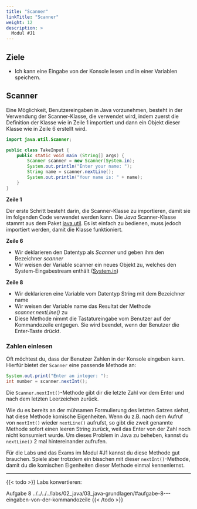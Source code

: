 ```yaml
---
title: "Scanner"
linkTitle: "Scanner"
weight: 12
description: >
  Modul #J1
---
```


## Ziele

- Ich kann eine Eingabe von der Konsole lesen und in einer Variablen speichern.

## Scanner

Eine Möglichkeit, Benutzereingaben in Java vorzunehmen, besteht in der Verwendung der Scanner-Klasse, die verwendet wird, indem zuerst die Definition der Klasse wie in Zeile 1 importiert und dann ein Objekt dieser Klasse wie in Zeile 6 erstellt wird.

```java
import java.util.Scanner;

public class TakeInput {
    public static void main (String[] args) {
	    Scanner scanner = new Scanner(System.in);
		System.out.println("Enter your name: ");
		String name = scanner.nextLine();
		System.out.println("Your name is: " + name);
    }
}
```

**Zeile 1**

Der erste Schritt besteht darin, die Scanner-Klasse zu importieren, damit sie im folgenden Code verwendet werden kann. Die _Java_ Scanner-Klasse stammt aus dem Paket [java.util](https://docs.oracle.com/en/java/javase/11/docs/api/java.base/java/util/package-summary.html).
Es ist einfach zu bedienen, muss jedoch importiert werden, damit die Klasse funktioniert.

**Zeile 6**

- Wir deklarieren den Datentyp als _Scanner_ und geben ihm den Bezeichner _scanner_
- Wir weisen der Variable scanner ein neues Objekt zu, welches den System-Eingabestream enthält ([System.in](https://docs.oracle.com/en/java/javase/11/docs/api/java.base/java/lang/System.html#in))

**Zeile 8**

- Wir deklarieren eine Variable vom Datentyp String mit dem Bezeichner name
- Wir weisen der Variable name das Resultat der Methode _scanner.nextLine()_ zu
- Diese Methode nimmt die Tastatureingabe vom Benutzer auf der Kommandozeile entgegen. Sie wird beendet, wenn der Benutzer die Enter-Taste drückt.

### Zahlen einlesen

Oft möchtest du, dass der Benutzer Zahlen in der Konsole eingeben kann. Hierfür bietet der `Scanner` eine passende Methode an:

```java
System.out.print("Enter an integer: ");
int number = scanner.nextInt();
```

Die `Scanner.nextInt()`-Methode gibt dir die letzte Zahl vor dem Enter und nach dem letzten Leerzeichen zurück.

Wie du es bereits an der mühsamen Formulierung des letzten Satzes siehst, hat diese Methode komische Eigenheiten. Wenn du z.B. nach dem Aufruf von `nextInt()` wieder `nextLine()` aufrufst, so gibt die zweit genannte Methode sofort einen leeren String zurück, weil das Enter von der Zahl noch nicht konsumiert wurde. Um dieses Problem in Java zu beheben, kannst du `nextLine()` 2 mal hintereinander aufrufen.

Für die Labs und das Exams im Modul #J1 kannst du diese Methode gut brauchen. Spiele aber trotzdem ein bisschen mit dieser `nextInt()`-Methode, damit du die komischen Eigenheiten dieser Methode einmal kennenlernst.

---

{{< todo >}}
Labs konvertieren:

Aufgabe 8
../../../../labs/02_java/03_java-grundlagen/#aufgabe-8---eingaben-von-der-kommandozeile
{{< /todo >}}
